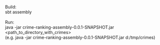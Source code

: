 Build:<br/>
sbt assembly<br/>
<br/>
Run:<br/>
java -jar crime-ranking-assembly-0.0.1-SNAPSHOT.jar <path_to_directory_with_crimes><br/>
(e.g.  java -jar crime-ranking-assembly-0.0.1-SNAPSHOT.jar d:/tmp/crimes)<br/>
